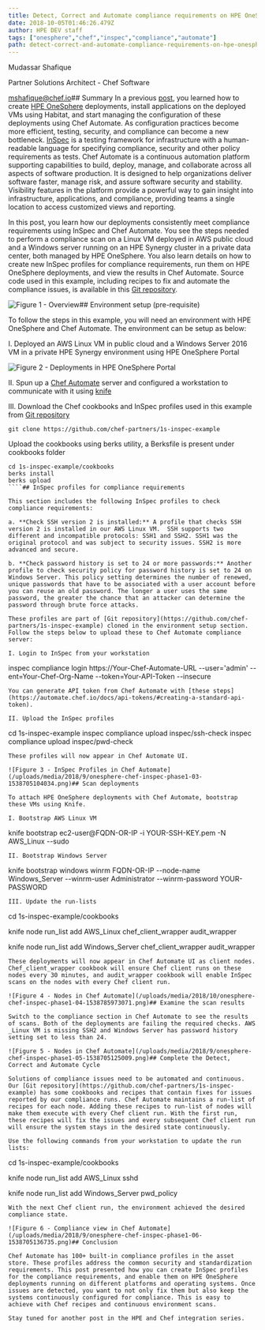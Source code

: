```yaml
---
title: Detect, Correct and Automate compliance requirements on HPE OneSphere deployments with InSpec and Chef Automate
date: 2018-10-05T01:46:26.479Z
author: HPE DEV staff 
tags: ["onesphere","chef","inspec","compliance","automate"]
path: detect-correct-and-automate-compliance-requirements-on-hpe-onesphere-dep
---
```

Mudassar Shafique

Partner Solutions Architect - Chef Software

<mshafique@chef.io>## Summary
In a previous [post](https://developer.hpe.com/blog/deploy-your-applications-with-hpe-onesphere-apis-and-habitat-manage-conf), you learned how to create [HPE OneSphere](https://www.hpe.com/us/en/solutions/cloud/hybrid-it-management.html) deployments, install applications on the deployed VMs using Habitat, and start managing the configuration of these deployments using Chef Automate. As configuration practices become more efficient, testing, security, and compliance can become a new bottleneck. [InSpec](https://www.chef.io/inspec/) is a testing framework for infrastructure with a human-readable language for specifying compliance, security and other policy requirements as tests. Chef Automate is a continuous automation platform supporting capabilities to build, deploy, manage, and collaborate across all aspects of software production. It is designed to help organizations deliver software faster, manage risk, and assure software security and stability. Visibility features in the platform provide a powerful way to gain insight into infrastructure, applications, and compliance, providing teams a single location to access customized views and reporting.

In this post, you learn how our deployments consistently meet compliance requirements using InSpec and Chef Automate. You see the steps needed to perform a compliance scan on a Linux VM deployed in AWS public cloud and a Windows server running on an HPE Synergy cluster in a private data center, both managed by HPE OneSphere. You also learn details on how to create new InSpec profiles for compliance requirements, run them on HPE OneSphere deployments, and view the results in Chef Automate. Source code used in this example, including recipes to fix and automate the compliance issues, is available in this [Git repository](https://github.com/chef-partners/1s-inspec-example).

![Figure 1 - Overview](/uploads/media/2018/9/onesphere-chef-inspec-phase1-01-1538705075379.png)## Environment setup (pre-requisite)

To follow the steps in this example, you will need an environment with HPE OneSphere and Chef Automate. The environment can be setup as below:

I. Deployed an AWS Linux VM in public cloud and a Windows Server 2016 VM in a private HPE Synergy environment using HPE OneSphere Portal

![Figure 2 - Deployments in HPE OneSphere Portal](/uploads/media/2018/9/onesphere-chef-inspec-phase1-02-1538705093235.png)

II. Spun up a [Chef Automate](https://automate.chef.io/docs/install/) server and configured a workstation to communicate with it using [knife](https://docs.chef.io/knife_setup.html)

III. Download the Chef cookbooks and InSpec profiles used in this example from [Git repository](https://github.com/chef-partners/1s-inspec-example)

````
git clone https://github.com/chef-partners/1s-inspec-example
````
Upload the cookbooks using berks utility, a Berksfile is present under cookbooks folder

````
cd 1s-inspec-example/cookbooks
berks install
berks upload
````## InSpec profiles for compliance requirements

This section includes the following InSpec profiles to check compliance requirements: 

a. **Check SSH version 2 is installed:** A profile that checks SSH version 2 is installed in our AWS Linux VM.  SSH supports two different and incompatible protocols: SSH1 and SSH2. SSH1 was the original protocol and was subject to security issues. SSH2 is more advanced and secure.

b. **Check password history is set to 24 or more passwords:** Another profile to check security policy for password history is set to 24 on Windows Server. This policy setting determines the number of renewed, unique passwords that have to be associated with a user account before you can reuse an old password. The longer a user uses the same password, the greater the chance that an attacker can determine the password through brute force attacks. 

These profiles are part of [Git repository](https://github.com/chef-partners/1s-inspec-example) cloned in the environment setup section. Follow the steps below to upload these to Chef Automate compliance server:

I. Login to InSpec from your workstation

````
inspec compliance login https://Your-Chef-Automate-URL --user='admin' --ent=Your-Chef-Org-Name --token=Your-API-Token --insecure
````
You can generate API token from Chef Automate with [these steps](https://automate.chef.io/docs/api-tokens/#creating-a-standard-api-token).

II.	Upload the InSpec profiles

````
cd 1s-inspec-example
inspec compliance upload inspec/ssh-check
inspec compliance upload inspec/pwd-check
````
These profiles will now appear in Chef Automate UI.

![Figure 3 - InSpec Profiles in Chef Automate](/uploads/media/2018/9/onesphere-chef-inspec-phase1-03-1538705104034.png)## Scan deployments 

To attach HPE OneSphere deployments with Chef Automate, bootstrap these VMs using Knife. 

I. Bootstrap AWS Linux VM

````
knife bootstrap ec2-user@FQDN-OR-IP -i YOUR-SSH-KEY.pem -N AWS_Linux --sudo
````
II. Bootstrap Windows Server

````
knife bootstrap windows winrm FQDN-OR-IP --node-name Windows_Server --winrm-user Administrator --winrm-password YOUR-PASSWORD
````
III. Update the run-lists

````
cd 1s-inspec-example/cookbooks

knife node run_list add AWS_Linux chef_client_wrapper audit_wrapper

knife node run_list add Windows_Server chef_client_wrapper audit_wrapper
````
These deployments will now appear in Chef Automate UI as client nodes. Chef_client_wrapper cookbook will ensure Chef client runs on these nodes every 30 minutes, and audit_wrapper cookbook will enable InSpec scans on the nodes with every Chef client run.

![Figure 4 - Nodes in Chef Automate](/uploads/media/2018/10/onesphere-chef-inspec-phase1-04-1538785973071.png)## Examine the scan results

Switch to the compliance section in Chef Automate to see the results of scans. Both of the deployments are failing the required checks. AWS _Linux VM is missing SSH2 and Windows Server has password history setting set to less than 24.

![Figure 5 - Nodes in Chef Automate](/uploads/media/2018/9/onesphere-chef-inspec-phase1-05-1538705125009.png)## Complete the Detect, Correct and Automate Cycle

Solutions of compliance issues need to be automated and continuous. Our [Git repository](https://github.com/chef-partners/1s-inspec-example) has some cookbooks and recipes that contain fixes for issues reported by our compliance runs. Chef Automate maintains a run-list of recipes for each node. Adding these recipes to run-list of nodes will make them execute with every Chef client run. With the first run, these recipes will fix the issues and every subsequent Chef client run will ensure the system stays in the desired state continuously.

Use the following commands from your workstation to update the run lists:

````
cd 1s-inspec-example/cookbooks

knife node run_list add AWS_Linux sshd

knife node run_list add Windows_Server pwd_policy
````
With the next Chef client run, the environment achieved the desired compliance state.

![Figure 6 - Compliance view in Chef Automate](/uploads/media/2018/9/onesphere-chef-inspec-phase1-06-1538705136735.png)## Conclusion

Chef Automate has 100+ built-in compliance profiles in the asset store. These profiles address the common security and standardization requirements. This post presented how you can create InSpec profiles for the compliance requirements, and enable them on HPE OneSphere deployments running on different platforms and operating systems. Once issues are detected, you want to not only fix them but also keep the systems continuously configured for compliance. This is easy to achieve with Chef recipes and continuous environment scans. 

Stay tuned for another post in the HPE and Chef integration series.